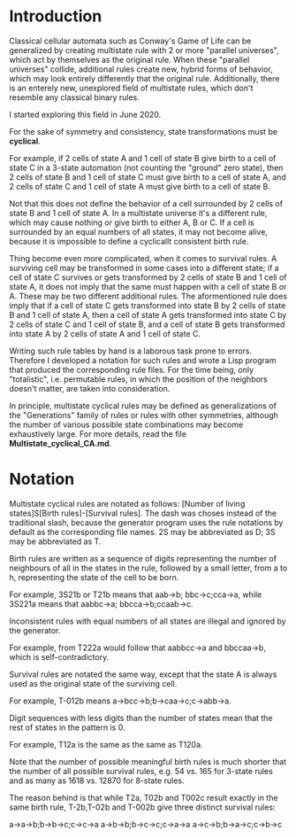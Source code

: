 # Introduction

Classical cellular automata such as Conway's Game of Life can be generalized by creating multistate rule with 2 or more "parallel universes", which act by themselves as the original rule. When these "parallel universes" collide, additional rules create new, hybrid forms of behavior, which may look entirely differently that the original rule. 
Additionally, there is an enterely new, unexplored field of multistate rules, which don't resemble any classical binary rules.

I started exploring this field in June 2020.

For the sake of symmetry and consistency, state transformations must be **cyclical**.

For example, if 2 cells of state A and 1 cell of state B give birth to a cell of state C in a 3-state automation (not counting the "ground" zero state), 
then 2 cells of state B and 1 cell of state C must give birth to a cell of state A, and 2 cells of state C and 1 cell of state A must give birth to a cell of state B.

Not that this does not define the behavior of a cell surrounded by 2 cells of state B and 1 cell of state A. In a multistate universe it's a different rule, which may cause nothing or give birth to either A, B or C. If a cell is surrounded by an equal numbers of all states, it may not become alive, because it is impossible to define a cyclicallt consistent birth rule.

Thing become even more complicated, when it comes to survival rules. A surviving cell may be transformed in some cases into a different state; if a cell of state C survives or gets transformed by 2 cells of state B and 1 cell of state A, it does not imply that the same must happen with a cell of state B or A. These may be two different additional rules. The aformentioned rule does imply that if a cell of state C gets transformed into state B by 2 cells of state B and 1 cell of state A, then a cell of state A gets transformed into state C by 2 cells of state C and 1 cell of state B, and a cell of state B gets transformed into state A by 2 cells of state A and 1 cell of state C.

Writing such rule tables by hand is a laborous task prone to errors. Therefore I developed a notation for such rules and wrote a Lisp program that produced the corresponding rule files. For the time being, only "totalistic", i.e. permutable rules, in which the position of the neighbors doesn't matter, are taken into consideration.

In principle, multistate cyclical rules may be defined as generalizations of the "Generations" family of rules or rules with other symmetries, although the number of various possible state combinations may become exhaustively large. For more details, read the file **Multistate_cyclical_CA.md**.

# Notation

Multistate cyclical rules are notated as follows: [Number of living states]S[Birth rules]-[Survival rules]. The dash was choses instead of the traditional slash, because the generator program uses the rule notations by default as the corresponding file names.
2S may be abbreviated as D; 3S may be abbreviated as T.

Birth rules are written as a sequence of digits representing the number of neighbours of all in the states in the rule, 
followed by a small letter, from a to h, representing the state of the cell to be born. 

For example, 3S21b or T21b means that aab->b; bbc->c;cca->a, while 3S221a means that aabbc->a; bbcca->b;ccaab->c.

Inconsistent rules with equal numbers of all states are illegal and ignored by the generator.

For example, from T222a would follow that aabbcc->a and bbccaa->b, which is self-contradictory.

Survival rules are notated the same way, except that the state A is always used as the original state of the surviving cell.

For example, T-012b means a->bcc->b;b->caa->c;c->abb->a. 

Digit sequences with less digits than the number of states mean that the rest of states in the pattern is 0.

For example, T12a is the same as the same as T120a.

Note that the number of possible meaningful birth rules is much shorter that the number of all possible survival rules, e.g. 54 vs. 165 for 3-state rules and as many as 1618 vs. 12870 for 8-state rules.

The reason behind is that while T2a, T02b and T002c result exactly in the same birth rule, T-2b,T-02b and T-002b give three distinct survival rules:

a->a->b;b->b->c;c->c->a
a->b->b;b->c->c;c->a->a
a->c->b;b->a->c;c->b->c


